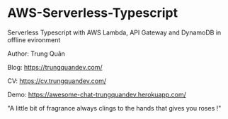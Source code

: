 # AWS-Serverless-Typescript
Serverless Typescript with AWS Lambda, API Gateway and DynamoDB in offline evironment

Author: Trung Quân

Blog: https://trungquandev.com/

CV: https://cv.trungquandev.com/

Demo: https://awesome-chat-trungquandev.herokuapp.com/

"A little bit of fragrance always clings to the hands that gives you roses !"
